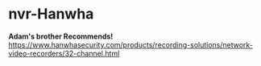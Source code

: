 # nvr-Hanwha
**Adam's brother Recommends!** https://www.hanwhasecurity.com/products/recording-solutions/network-video-recorders/32-channel.html
